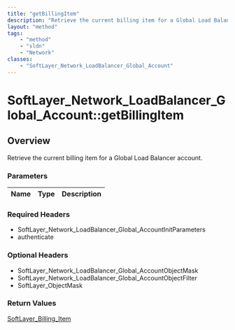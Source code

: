 ```yaml
---
title: "getBillingItem"
description: "Retrieve the current billing item for a Global Load Balancer account."
layout: "method"
tags:
    - "method"
    - "sldn"
    - "Network"
classes:
    - "SoftLayer_Network_LoadBalancer_Global_Account"
---
```

# SoftLayer_Network_LoadBalancer_Global_Account::getBillingItem
## Overview 
Retrieve the current billing item for a Global Load Balancer account.

### Parameters 
|Name | Type | Description |
| --- | --- | --- |


### Required Headers
* SoftLayer_Network_LoadBalancer_Global_AccountInitParameters
* authenticate

### Optional Headers
* SoftLayer_Network_LoadBalancer_Global_AccountObjectMask
* SoftLayer_Network_LoadBalancer_Global_AccountObjectFilter
* SoftLayer_ObjectMask

### Return Values
<a href='/reference/datatypes/SoftLayer_Billing_Item'>SoftLayer_Billing_Item </a>

